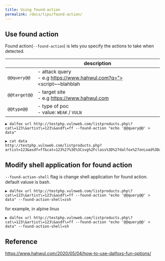 ```yaml
---
title: Using found-action
permalink: /docs/tips/found-action/
---
```


## Use found action
Found action(`--found-action`) is lets you specify the actions to take when detected.

|              | description                                                  |
| ------------ | ------------------------------------------------------------ |
| `@@query@@`  | - attack query<br />- e.g https://www.hahwul.com?q="><script~~blahblah |
| `@@target@@` | - target site<br />- e.g https://www.hahwul.com              |
| `@@type@@`   | - type of poc<br />- value:  `WEAK` / `VULN`                 |


```
▶ dalfox url http://testphp.vulnweb.com/listproducts.php\?cat\=123\&artist\=123\&asdf\=ff --found-action "echo '@@query@@' > data"
```

```
▶ cat data
http://testphp.vulnweb.com/listproducts.php?artist=123&asdf=ff&cat=123%27%3E%3Csvg%2Fclass%3D%27dalfox%27onLoad%3Dalert%2845%29%3E
```

## Modify shell application for found action
`--found-action-shell` flag is change shell application for found action. default valuse is bash.
```
▶ dalfox url http://testphp.vulnweb.com/listproducts.php\?cat\=123\&artist\=123\&asdf\=ff --found-action "echo '@@query@@' > data" --found-action-shell=zsh
```

for example, in alpine linux
```
▶ dalfox url http://testphp.vulnweb.com/listproducts.php\?cat\=123\&artist\=123\&asdf\=ff --found-action "echo '@@query@@' > data" --found-action-shell=sh
```

## Reference
https://www.hahwul.com/2020/05/04/how-to-use-dalfoxs-fun-options/
